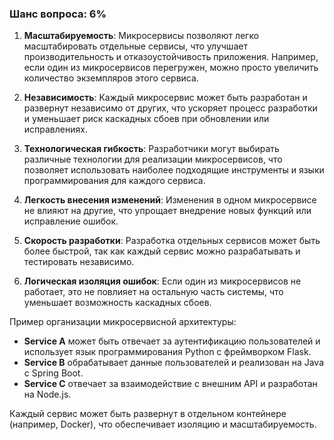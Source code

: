 ### Шанс вопроса: 6%

1. **Масштабируемость**: Микросервисы позволяют легко масштабировать отдельные сервисы, что улучшает производительность и отказоустойчивость приложения. Например, если один из микросервисов перегружен, можно просто увеличить количество экземпляров этого сервиса.

2. **Независимость**: Каждый микросервис может быть разработан и развернут независимо от других, что ускоряет процесс разработки и уменьшает риск каскадных сбоев при обновлении или исправлениях.

3. **Технологическая гибкость**: Разработчики могут выбирать различные технологии для реализации микросервисов, что позволяет использовать наиболее подходящие инструменты и языки программирования для каждого сервиса.

4. **Легкость внесения изменений**: Изменения в одном микросервисе не влияют на другие, что упрощает внедрение новых функций или исправление ошибок.

5. **Скорость разработки**: Разработка отдельных сервисов может быть более быстрой, так как каждый сервис можно разрабатывать и тестировать независимо.

6. **Логическая изоляция ошибок**: Если один из микросервисов не работает, это не повлияет на остальную часть системы, что уменьшает возможность каскадных сбоев.

Пример организации микросервисной архитектуры:
- **Service A** может быть отвечает за аутентификацию пользователей и использует язык программирования Python с фреймворком Flask.
- **Service B** обрабатывает данные пользователей и реализован на Java с Spring Boot.
- **Service C** отвечает за взаимодействие с внешним API и разработан на Node.js.

Каждый сервис может быть развернут в отдельном контейнере (например, Docker), что обеспечивает изоляцию и масштабируемость.